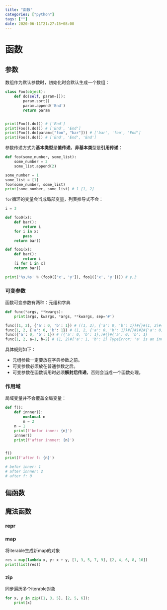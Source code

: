 ```yaml
---
title: "函数"
categories: ["python"]
tags: [""]
date: 2020-06-11T21:27:15+08:00
---
```


# 函数

## 参数

数组作为默认参数时，初始化时会默认生成一个数组：

```python
class Foo(object):
    def do(self, param=[]):
        param.sort()
        param.append('End')
        return param


print(Foo().do()) # ['End']
print(Foo().do()) # ['End', 'End']
print(Foo().do(param=["foo", "bar"])) # ['bar', 'foo', 'End']
print(Foo().do()) # ['End', 'End', 'End']
```

参数传递方式为**基本类型**是**值传递**，**非基本类**型是**引用传递**：

```python
def foo(some_number, some_list):
    some_number = 2
    some_list.append(2)

some_number = 1
some_list = [1]
foo(some_number, some_list)
print(some_number, some_list) # 1 [1, 2]
```

`for`循环的变量会当成局部变量，列表推导式不会：

```python
i = 3

def foo0(x):
    def bar():
        return i
    for i in x:
        pass
    return bar()

def foo1(x):
    def bar():
        return i
    [i for i in x]
    return bar()

print('%s,%s' % (foo0(['x', 'y']), foo1(['x', 'y']))) # y,3
```

### 可变参数

函数可变参数有两种：元组和字典

```python
def func(*args, **kwargs):
    print(args, kwargs, *args, **kwargs, sep='#')

func((1, 2), {'a': 0, 'b': 1}) # ((1, 2), {'a': 0, 'b': 1})#{}#(1, 2)#{'a': 0, 'b': 1}
func(1, 2, {'a': 0, 'b': 1}) # (1, 2, {'a': 0, 'b': 1})#{}#1#2#{'a': 0, 'b': 1}
func({'a': 0, 'b': 1}) # ({'a': 0, 'b': 1},)#{}#{'a': 0, 'b': 1}
func(1, 2, a=1, b=2) # (1, 2)#{'a': 1, 'b': 2} TypeError: 'a' is an invalid keyword argument for print()
```

具体规则如下：

- 元组参数一定要放在字典参数之前。
- 可变参数必须放在普通参数之后。
- 可变参数在函数调用时必须**解封后传递**，否则会当成一个函数处理。

### 作用域

局域变量并不会覆盖全局变量：

```python
def f():
    def innner():
        nonlocal n
        n = 2
    n = 1
    print(f'befor inner: {n}')
    innner()
    print(f'after innner: {n}')


f()
print(f'after f: {n}')

# befor inner: 1
# after innner: 2
# after f: 0
```

## 偏函数



## 魔法函数

### __repr__

### map

将iterable生成新map的对象

```python
res = map(lambda x, y: x + y, [1, 3, 5, 7, 9], [2, 4, 6, 8, 10])
print(list(res))
```

### zip

同步遍历多个iterable对象

```python
for x, y in zip([1, 3, 5], [2, 5, 6]):
    print(x)
```

